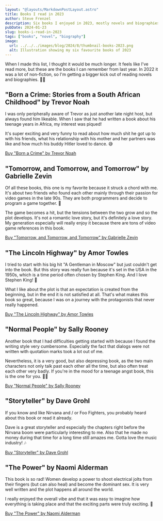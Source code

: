 ```yaml
---
layout: "@layouts/MarkdownPostLayout.astro"
title: Books I read in 2023
author: Steve Frenzel
description: Six books I enjoyed in 2023, mostly novels and biographies. Featuring Trevor Noah, Dave Grohl and more!
pubDate: 2024-01-23
slug: books-i-read-in-2023
tags: ["books", "novel", "biography"]
image:
  url: ../../../images/blog/2024/8/thumbnail-books-2023.png
  alt: Illustration showing my six favourite books of 2023
---
```


When I made this list, I thought it would be much longer. It feels like I've read more, but these are the books I can remember from last year. In 2022 it was a lot of non-fiction, so I'm getting a bigger kick out of reading novels and biographies. 🤷‍♂️

## "Born a Crime: Stories from a South African Childhood" by Trevor Noah

I was only peripherally aware of Trevor as just another late night host, but always found him likeable. When I saw that he had written a book about his teenage years in Africa, my interest was piqued!

It's super exciting and very funny to read about how much shit he got up to with his friends, what his relationship with his mother and her partners was like and how much his buddy Hitler loved to dance. 😅

[Buy "Born a Crime" by Trevor Noah](https://www.barnesandnoble.com/w/born-a-crime-trevor-noah/1123595364?ean=9780399588198)

## "Tomorrow, and Tomorrow, and Tomorrow" by Gabrielle Zevin

Of all these books, this one is my favorite because it struck a chord with me. It's about two friends who found each other mainly through their passion for video games in the late 90s. They are both programmers and decide to program a game together. 👾

The game becomes a hit, but the tensions between the two grow and so the plot develops. It's not a romantic love story, but it's definitely a love story. My generation especially will really enjoy it because there are tons of video game references in this book.

[Buy "Tomorrow, and Tomorrow, and Tomorrow" by Gabrielle Zevin](https://www.barnesandnoble.com/w/tomorrow-and-tomorrow-and-tomorrow-gabrielle-zevin/1140356782?ean=9780593321201)

## "The Lincoln Highway" by Amor Towles

I tried to start with his big hit "A Gentleman in Moscow" but just couldn't get into the book. But this story was really fun because it's set in the USA in the 1950s, which is a time period often chosen by Stephen King. And I love Stephen King! 👑

What I like about the plot is that an expectation is created from the beginning, but in the end it is not satisfied at all. That's what makes this book so great, because I was on a journey with the protagonists that never really happened.

[Buy "The Lincoln Highway" by Amor Towles](https://www.barnesandnoble.com/w/the-lincoln-highway-amor-towles/1138843333?ean=9780735222366)

## "Normal People" by Sally Rooney

Another book that I had difficulties getting started with because I found the writing style very cumbersome. Especially the fact that dialogs were not written with quotation marks took a lot out of me.

Nevertheless, it is a very good, but also depressing book, as the two main characters not only talk past each other all the time, but also often treat each other very badly. If you're in the mood for a teenage angst book, this is the one for you. 😵‍💫

[Buy "Normal People" by Sally Rooney](https://www.barnesandnoble.com/w/normal-people-sally-rooney/1129141966?ean=9781984822185)

## "Storyteller" by Dave Grohl

If you know and like Nirvana and / or Foo Fighters, you probably heard about this book or read it already.

Dave is a great storyteller and especially the chapters right before the Nirvana boom were particularly interesting to me. Also that he made no money during that time for a long time still amazes me. Gotta love the music industry! 🎶

[Buy "Storyteller" by Dave Grohl](https://www.barnesandnoble.com/w/der-storyteller-dave-grohl/1139384326?ean=9783843725682)

## "The Power" by Naomi Alderman

This book is so rad! Women develop a power to shoot electrical jolts from their fingers (but can also heal) and become the dominant sex. It is very well written and the plot happens all around the world.

I really enjoyed the overall vibe and that it was easy to imagine how everything is taking place and that the exciting parts were truly exciting. 🍿

[Buy "The Power" by Naomi Alderman](https://www.barnesandnoble.com/w/the-power-naomi-alderman/1125454421?ean=9780316547604)
